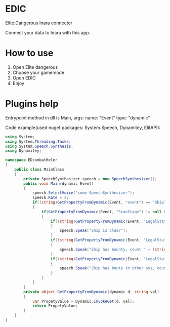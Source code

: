 # EDIC
Elite:Dangerous Inara connector

Connect your data to Inara with this app.

# How to use
1. Open Elite dangerous
2. Choose your gamemode
3. Open EDIC
4. Enjoy

# Plugins help
Entrypoint method in dll is Main, args: name: "Event" type: "dynamic"

Code example(used nuget packages: System.Speech, Dynamitey, ElitAPI):
```c#
using System;
using System.Threading.Tasks;
using System.Speech.Synthesis;
using Dynamitey;

namespace EDcombatHeler
{
    public class MainClass
    {
        private SpeechSynthesizer speech = new SpeechSynthesizer();
        public void Main(dynamic Event)
        {
            speech.SelectVoice("some SpeechSynthesizer");
            speech.Rate = 2;
            if((string)GetPropertyFromDynamic(Event, "event") == "ShipTargeted")
            {
                if(GetPropertyFromDynamic(Event, "ScanStage") != null && (int)GetPropertyFromDynamic(Event, "ScanStage") > 2)
                {
                    if((string)GetPropertyFromDynamic(Event, "LegalStatus") == "Clean")
                    {
                        speech.Speak("Ship is clear");
                    }
                    if((string)GetPropertyFromDynamic(Event, "LegalStatus") == "Wanted")
                    {
                        speech.Speak("Ship has bounty, count " + (string)GetPropertyFromDynamic(Event, "Bounty") + " cr");
                    }
                    if((string)GetPropertyFromDynamic(Event, "LegalStatus") == "Hunter")
                    {
                        speech.Speak("Ship has bouty in other sys, count " + (string)GetPropertyFromDynamic(Event, "Bounty") + " cr");
                    }
                }
            }
        }
        private object GetPropertyFromDynamic(dynamic d, string val)
        {
            var PropetyValue = Dynamic.InvokeGet(d, val);
            return PropetyValue;
        }
    }
}
```
